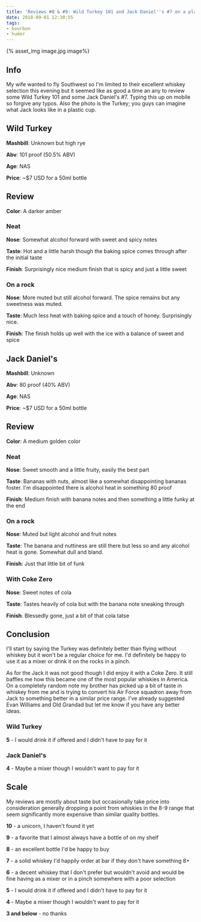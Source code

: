 ```yaml
---
title: 'Reviews #8 & #9: Wild Turkey 101 and Jack Daniel''s #7 on a plane'
date: 2018-09-01 12:30:55
tags: 
- bourbon 
- humor
---
```


{% asset_img image.jpg image%}

## Info
My wife wanted to fly Southwest so I'm limited to their excellent whiskey selection this evening but it seemed like as good a time an any to review some Wild Turkey 101 and some Jack Daniel's #7. Typing this up on mobile so forgive any typos. Also the photo is the Turkey; you guys can imagine what Jack looks like in a plastic cup.

## Wild Turkey 

**Mashbill**: Unknown but high rye

**Abv**: 101 proof (50.5% ABV)

**Age**: NAS

**Price**: ~$7 USD for a 50ml bottle

## Review

**Color**: A darker amber

### Neat

**Nose**: Somewhat alcohol forward with sweet and spicy notes

**Taste**: Hot and a little harsh though the baking spice comes through after the initial taste

**Finish**: Surprisingly nice medium finish that is spicy and just a little sweet

### On a rock

**Nose**: More muted but still alcohol forward. The spice remains but any sweetness was muted.

**Taste**: Much less heat with baking spice and a touch of honey. Surprisingly nice.

**Finish**: The finish holds up well with the ice with a balance of sweet and spice


## Jack Daniel's

**Mashbill**: Unknown

**Abv**: 80 proof (40% ABV)

**Age**: NAS

**Price**: ~$7 USD for a 50ml bottle

## Review

**Color**: A medium golden color

### Neat

**Nose**: Sweet smooth and a little fruity, easily the best part

**Taste**: Bananas with nuts, almost like a somewhat disappointing bananas foster. I'm disappointed there is alcohol heat in something 80 proof

**Finish**: Medium finish with banana notes and then something a little funky at the end

### On a rock

**Nose**: Muted but light alcohol and fruit notes

**Taste**: The banana and nuttiness are still there but less so and any alcohol heat is gone. Somewhat dull and bland.

**Finish**: Just that little bit of funk

### With Coke Zero

**Nose**:  Sweet notes of cola

**Taste**: Tastes heavily of cola but with the banana note sneaking through

**Finish**: Blessedly gone, just a bit of that cola tatse

## Conclusion

I'll start by saying the Turkey was definitely better than flying without whiskey but it won't be a regular choice for me. I'd definitely be happy to use it as a mixer or drink it on the rocks in a pinch.


As for the Jack it was not good though I did enjoy it with a Coke Zero. It still baffles me how this became one of the most popular whiskies in America. On a completely random note my brother has picked up a bit of taste in whiskey from me and is trying to convert his Air Force squadron away from Jack to something better in a similar price range. I've already suggested Evan Williams and Old Grandad but let me know if you have any better ideas.


### Wild Turkey
**5** - I would drink it if offered and I didn't have to pay for it

### Jack Daniel's
**4** - Maybe a mixer though I wouldn't want to pay for it

## Scale
My reviews are mostly about taste but occasionally take price into consideration generally dropping a point from whiskies in the 8-9 range that seem significantly more expensive than similar quality bottles.

**10** - a unicorn, I haven't found it yet

**9** - a favorite that I almost always have a bottle of on my shelf

**8** - an excellent bottle I'd be happy to buy

**7** - a solid whiskey I'd happily order at bar if they don't have something 8+

**6** - a decent whiskey that I don't prefer but wouldn't avoid and would be fine having as a mixer or in a pinch somewhere with a poor selection

**5** - I would drink it if offered and I didn't have to pay for it

**4** - Maybe a mixer though I wouldn't want to pay for it

**3 and below** - no thanks 